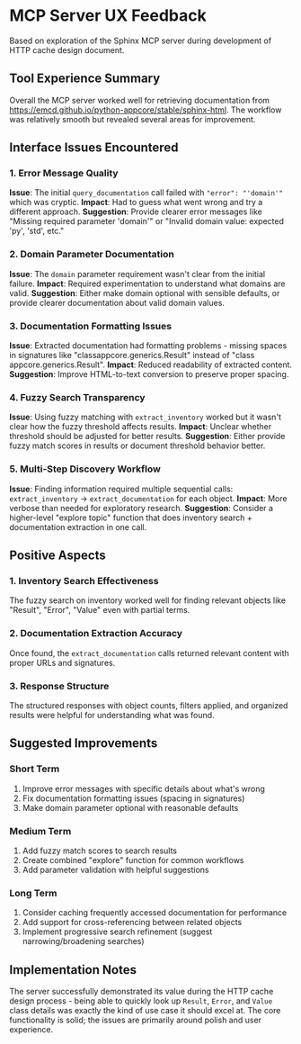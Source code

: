 # MCP Server UX Feedback

Based on exploration of the Sphinx MCP server during development of HTTP cache design document.

## Tool Experience Summary

Overall the MCP server worked well for retrieving documentation from https://emcd.github.io/python-appcore/stable/sphinx-html. The workflow was relatively smooth but revealed several areas for improvement.

## Interface Issues Encountered

### 1. Error Message Quality
**Issue**: The initial `query_documentation` call failed with `"error": "'domain'"` which was cryptic.
**Impact**: Had to guess what went wrong and try a different approach.
**Suggestion**: Provide clearer error messages like "Missing required parameter 'domain'" or "Invalid domain value: expected 'py', 'std', etc."

### 2. Domain Parameter Documentation
**Issue**: The `domain` parameter requirement wasn't clear from the initial failure.
**Impact**: Required experimentation to understand what domains are valid.
**Suggestion**: Either make domain optional with sensible defaults, or provide clearer documentation about valid domain values.

### 3. Documentation Formatting Issues
**Issue**: Extracted documentation had formatting problems - missing spaces in signatures like "classappcore.generics.Result" instead of "class appcore.generics.Result".
**Impact**: Reduced readability of extracted content.
**Suggestion**: Improve HTML-to-text conversion to preserve proper spacing.

### 4. Fuzzy Search Transparency
**Issue**: Using fuzzy matching with `extract_inventory` worked but it wasn't clear how the fuzzy threshold affects results.
**Impact**: Unclear whether threshold should be adjusted for better results.
**Suggestion**: Either provide fuzzy match scores in results or document threshold behavior better.

### 5. Multi-Step Discovery Workflow
**Issue**: Finding information required multiple sequential calls: `extract_inventory` → `extract_documentation` for each object.
**Impact**: More verbose than needed for exploratory research.
**Suggestion**: Consider a higher-level "explore topic" function that does inventory search + documentation extraction in one call.

## Positive Aspects

### 1. Inventory Search Effectiveness
The fuzzy search on inventory worked well for finding relevant objects like "Result", "Error", "Value" even with partial terms.

### 2. Documentation Extraction Accuracy
Once found, the `extract_documentation` calls returned relevant content with proper URLs and signatures.

### 3. Response Structure
The structured responses with object counts, filters applied, and organized results were helpful for understanding what was found.

## Suggested Improvements

### Short Term
1. Improve error messages with specific details about what's wrong
2. Fix documentation formatting issues (spacing in signatures)
3. Make domain parameter optional with reasonable defaults

### Medium Term  
1. Add fuzzy match scores to search results
2. Create combined "explore" function for common workflows
3. Add parameter validation with helpful suggestions

### Long Term
1. Consider caching frequently accessed documentation for performance
2. Add support for cross-referencing between related objects
3. Implement progressive search refinement (suggest narrowing/broadening searches)

## Implementation Notes

The server successfully demonstrated its value during the HTTP cache design process - being able to quickly look up `Result`, `Error`, and `Value` class details was exactly the kind of use case it should excel at. The core functionality is solid; the issues are primarily around polish and user experience.